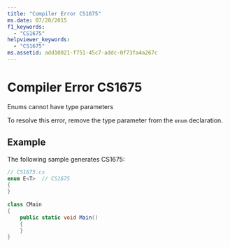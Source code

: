 ```yaml
---
title: "Compiler Error CS1675"
ms.date: 07/20/2015
f1_keywords: 
  - "CS1675"
helpviewer_keywords: 
  - "CS1675"
ms.assetid: add10021-f751-45c7-addc-0f73fa4a267c
---
```

# Compiler Error CS1675
Enums cannot have type parameters  
  
 To resolve this error, remove the type parameter from the `enum` declaration.  
  
## Example  
 The following sample generates CS1675:  
  
```csharp  
// CS1675.cs  
enum E<T>  // CS1675  
{  
}  
  
class CMain  
{  
    public static void Main()  
    {  
    }  
}  
```
